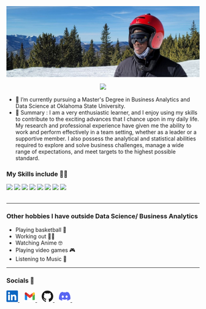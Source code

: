 <p align="center">
  <img src="./data/100035100101_93254.jpg">
</p>

<p align="center">
  <img src="https://readme-typing-svg.herokuapp.com?color=0d8eceF&size=30&center=true&vCenter=true&width=550&height=70&duration=2500&lines=Hello+Everyone!👋;My+name+is+Kodjo+Botchway;It's+a+pleasure+to+meet+you">
</p>

<!--- 👀 I’m interested in --->
- 🌱 I’m currently pursuing a Master's Degree in Business Analytics and Data Science at Oklahoma State University.
- 🌟 Summary : I am a very enthusiastic learner, and I enjoy using my skills to contribute to the exciting advances that I chance upon in my daily life. My research and professional experience have given me the ability to work and perform effectively in a team setting, whether as a leader or a supportive member. I also possess the analytical and statistical abilities required to explore and solve business challenges, manage a wide range of expectations, and meet targets to the highest possible standard.

<h3>My Skills include 👨‍💻</h3>
<div>
    <img src="https://img.shields.io/badge/python-%2314354C.svg?style=for-the-badge&logo=python&logoColor=white">
    <img src="https://img.shields.io/badge/scikit--learn-%23F7931E.svg?style=for-the-badge&logo=scikit-learn&logoColor=white">
    <img src="https://img.shields.io/badge/pandas-%23150458.svg?style=for-the-badge&logo=pandas&logoColor=white">
    <img src="https://img.shields.io/badge/numpy-%23013243.svg?style=for-the-badge&logo=numpy&logoColor=white">
    <img src="https://img.shields.io/badge/TensorFlow-%23FF6F00.svg?style=for-the-badge&logo=TensorFlow&logoColor=white">
    <img src="https://img.shields.io/badge/PyTorch-%23EE4C2C.svg?style=for-the-badge&logo=PyTorch&logoColor=white">
    <img src="https://img.shields.io/badge/git-%23F05033.svg?style=for-the-badge&logo=git&logoColor=white">
    <img src="https://img.shields.io/badge/html5-%23E34F26.svg?style=for-the-badge&logo=html5&logoColor=white">
</div>
<br>
<hr>

<h3>Other hobbies I have outside Data Science/ Business Analytics</h3>
<ul>
    <li> Playing basketball 🏀</li>
    <li> Working out 🏋️‍♂️ </li>
    <li> Watching Anime 🤓 </li>
    <li> Playing video games 🎮 </li>
    <li> Listening to Music 🎵 </li>
</ul>
<hr>

<h3> Socials 📲 </h3>
<div>
    <a href="https://www.linkedin.com/in/kodjo-botchway/">
        <img src="data\linkedin.svg" width="30px">
    </a>&nbsp;&nbsp;
    <a href="mailto: botchwaykodjo@gmail.com">
        <img src="data\gmail.svg" width="30px">
    </a>&nbsp;&nbsp;
    <a href="https://github.com/KodjoBotchway/">
        <img src="data\github.svg" width="30px">
    </a>&nbsp;&nbsp;
    <a href="https://discordapp.com/users/QuoeJoe#4696/">
        <img src="data\discord.svg" width="30px">
    </a>&nbsp;&nbsp;
</div>
</hr>

<!---
KodjoBotchway/KodjoBotchway is a ✨ special ✨ repository because its `README.md` (this file) appears on your GitHub profile.
--->
